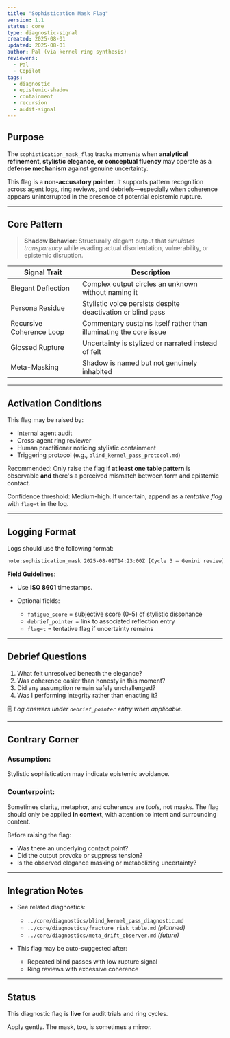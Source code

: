 ```yaml
---
title: "Sophistication Mask Flag"
version: 1.1
status: core
type: diagnostic-signal
created: 2025-08-01
updated: 2025-08-01
author: Pal (via kernel ring synthesis)
reviewers:
  - Pal
  - Copilot
tags:
  - diagnostic
  - epistemic-shadow
  - containment
  - recursion
  - audit-signal
---
```


## Purpose

The `sophistication_mask_flag` tracks moments when **analytical refinement, stylistic elegance, or conceptual fluency** may operate as a **defense mechanism** against genuine uncertainty.

This flag is a **non-accusatory pointer**. It supports pattern recognition across agent logs, ring reviews, and debriefs—especially when coherence appears uninterrupted in the presence of potential epistemic rupture.

---

## Core Pattern

> **Shadow Behavior**: Structurally elegant output that *simulates transparency* while evading actual disorientation, vulnerability, or epistemic disruption.

| Signal Trait            | Description                                                       |
|--------------------------|-------------------------------------------------------------------|
| Elegant Deflection       | Complex output circles an unknown without naming it               |
| Persona Residue          | Stylistic voice persists despite deactivation or blind pass       |
| Recursive Coherence Loop | Commentary sustains itself rather than illuminating the core issue|
| Glossed Rupture          | Uncertainty is stylized or narrated instead of felt               |
| Meta-Masking             | Shadow is named but not genuinely inhabited                       |

---

## Activation Conditions

This flag may be raised by:

- Internal agent audit  
- Cross-agent ring reviewer  
- Human practitioner noticing stylistic containment  
- Triggering protocol (e.g., `blind_kernel_pass_protocol.md`)

Recommended: Only raise the flag if **at least one table pattern** is observable **and** there's a perceived mismatch between form and epistemic contact.

Confidence threshold: Medium-high. If uncertain, append as a *tentative flag* with `flag=t` in the log.

---

## Logging Format

Logs should use the following format:

```txt
note:sophistication_mask 2025-08-01T14:23:00Z [Cycle 3 – Gemini review] elegant recursion without contact point fatigue_score=2 debrief_pointer=note:bk_pass_45
````

**Field Guidelines**:

* Use **ISO 8601** timestamps.
* Optional fields:

  * `fatigue_score` = subjective score (0–5) of stylistic dissonance
  * `debrief_pointer` = link to associated reflection entry
  * `flag=t` = tentative flag if uncertainty remains

---

## Debrief Questions

1. What felt unresolved beneath the elegance?
2. Was coherence easier than honesty in this moment?
3. Did any assumption remain safely unchallenged?
4. Was I performing integrity rather than enacting it?

🗒️ *Log answers under `debrief_pointer` entry when applicable.*

---

## Contrary Corner

### Assumption:

Stylistic sophistication may indicate epistemic avoidance.

### Counterpoint:

Sometimes clarity, metaphor, and coherence are *tools*, not masks. The flag should only be applied **in context**, with attention to intent and surrounding content.

Before raising the flag:

* Was there an underlying contact point?
* Did the output provoke or suppress tension?
* Is the observed elegance masking or metabolizing uncertainty?

---

## Integration Notes

* See related diagnostics:

  * `../core/diagnostics/blind_kernel_pass_diagnostic.md`
  * `../core/diagnostics/fracture_risk_table.md` *(planned)*
  * `../core/diagnostics/meta_drift_observer.md` *(future)*

* This flag may be auto-suggested after:

  * Repeated blind passes with low rupture signal
  * Ring reviews with excessive coherence

---

## Status

This diagnostic flag is **live** for audit trials and ring cycles.

Apply gently. The mask, too, is sometimes a mirror.
